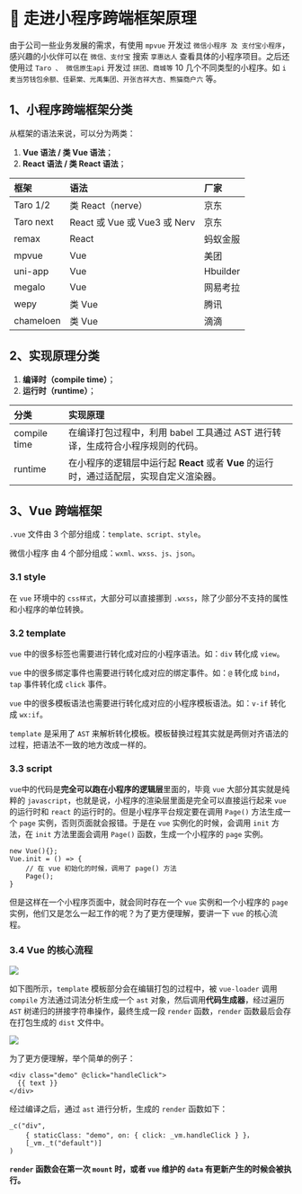 # 🌈 走进小程序跨端框架原理

由于公司一些业务发展的需求，有使用 `mpvue` 开发过 `微信小程序 及 支付宝小程序`，感兴趣的小伙伴可以在 `微信、支付宝` 搜索 `享惠达人` 查看具体的小程序项目。之后还使用过 `Taro 、 微信原生api` 开发过 `拼团、商城等` 10 几个不同类型的小程序。如 `i麦当劳钱包余额、佳薪棠、光禹集团、开张吉祥大吉、熊猫商户六` 等。

## 1、小程序跨端框架分类

从框架的语法来说，可以分为两类：

1. **Vue 语法 / 类 Vue 语法**；
2. **React 语法 / 类 React 语法**；

| 框架      | 语法                         | 厂家     |
| :-------- | :--------------------------- | :------- |
| Taro 1/2  | 类 React（nerve）            | 京东     |
| Taro next | React 或 Vue 或 Vue3 或 Nerv | 京东     |
| remax     | React                        | 蚂蚁金服 |
| mpvue     | Vue                          | 美团     |
| uni-app   | Vue                          | Hbuilder |
| megalo    | Vue                          | 网易考拉 |
| wepy      | 类 Vue                       | 腾讯     |
| chameloen | 类 Vue                       | 滴滴     |

## 2、实现原理分类

1. **编译时（compile time）**；
2. **运行时（runtime）**；

| 分类         | 实现原理                                                                                 |
| :----------- | :--------------------------------------------------------------------------------------- |
| compile time | 在编译打包过程中，利用 babel 工具通过 AST 进行转译，生成符合小程序规则的代码。           |
| runtime      | 在小程序的逻辑层中运行起 **React** 或者 **Vue** 的运行时，通过适配层，实现自定义渲染器。 |

## 3、Vue 跨端框架

`.vue` 文件由 3 个部分组成：`template、script、style`。

微信小程序 由 4 个部分组成：`wxml、wxss、js、json`。

### 3.1 style

在 `vue` 环境中的 `css样式`，大部分可以直接挪到 `.wxss`，除了少部分不支持的属性和小程序的单位转换。

### 3.2 template

`vue` 中的很多标签也需要进行转化成对应的小程序语法。如：`div` 转化成 `view`。

`vue` 中的很多绑定事件也需要进行转化成对应的绑定事件。如：`@` 转化成 `bind`，`tap` 事件转化成 `click` 事件。

`vue` 中的很多模板语法也需要进行转化成对应的小程序模板语法。如：`v-if` 转化成 `wx:if`。

`template` 是采用了 `AST` 来解析转化模板。模板替换过程其实就是两侧对齐语法的过程，把语法不一致的地方改成一样的。

### 3.3 script

`vue`中的代码是**完全可以跑在小程序的逻辑层**里面的，毕竟 `vue` 大部分其实就是纯粹的 `javascript`，也就是说，小程序的渲染层里面是完全可以直接运行起来 `vue` 的运行时和 `react` 的运行时的。但是小程序平台规定要在调用 `Page()` 方法生成一个 `page` 实例，否则页面就会报错。于是在 `vue` 实例化的时候，会调用 `init` 方法，在 `init` 方法里面会调用 `Page()` 函数，生成一个小程序的 `page` 实例。


```
new Vue(){};
Vue.init = () => {
    // 在 vue 初始化的时候，调用了 page() 方法
    Page();
}
```

但是这样在一个小程序页面中，就会同时存在一个 `vue` 实例和一个小程序的 `page` 实例，他们又是怎么一起工作的呢？为了更方便理解，要讲一下 `vue` 的核心流程。

### 3.4 Vue 的核心流程

![](https://p6-juejin.byteimg.com/tos-cn-i-k3u1fbpfcp/3ce2f4c14ce048d79caa00539c203a87~tplv-k3u1fbpfcp-watermark.image)

如下图所示，`template` 模板部分会在编辑打包的过程中，被 `vue-loader` 调用 `compile` 方法通过词法分析生成一个 `ast` 对象，然后调用**代码生成器**，经过遍历 `AST` 树递归的拼接字符串操作，最终生成一段 `render` 函数，`render` 函数最后会存在打包生成的 `dist` 文件中。

![](https://p1-juejin.byteimg.com/tos-cn-i-k3u1fbpfcp/f544fb5ed8b945bfac6f53a7ec2bd671~tplv-k3u1fbpfcp-watermark.image)

为了更方便理解，举个简单的例子：

```
<div class="demo" @click="handleClick">
  {{ text }}
</div>
```

经过编译之后，通过 `ast` 进行分析，生成的 `render` 函数如下：

```
_c("div", 
    { staticClass: "demo", on: { click: _vm.handleClick } }，
    [_vm._t("default")]
)
```

**`render` 函数会在第一次 `mount` 时，或者 `vue` 维护的 `data` 有更新产生的时候会被执行。**